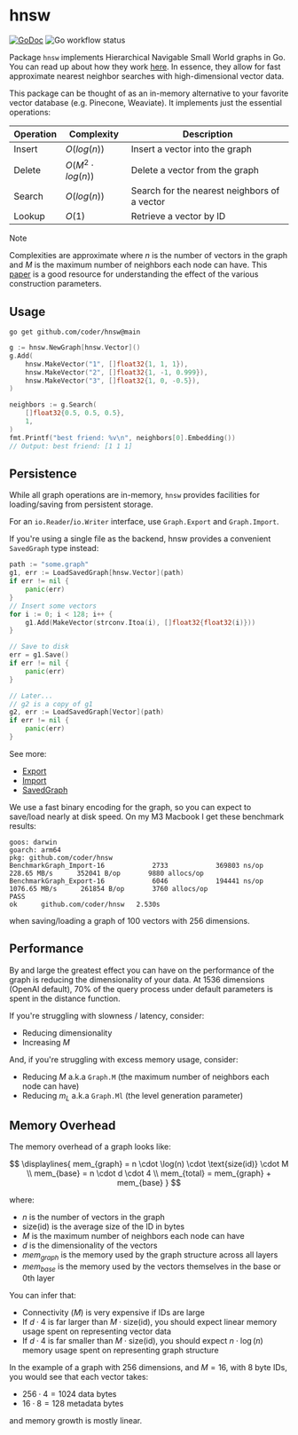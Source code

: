 # hnsw
[![GoDoc](https://godoc.org/github.com/golang/gddo?status.svg)](https://pkg.go.dev/github.com/coder/hnsw@main?utm_source=godoc)
![Go workflow status](https://github.com/coder/hnsw/actions/workflows/go.yaml/badge.svg)



Package `hnsw` implements Hierarchical Navigable Small World graphs in Go. You
can read up about how they work [here](https://www.pinecone.io/learn/series/faiss/hnsw/). In essence,
they allow for fast approximate nearest neighbor searches with high-dimensional
vector data.

This package can be thought of as an in-memory alternative to your favorite 
vector database (e.g. Pinecone, Weaviate). It implements just the essential
operations:

| Operation | Complexity            | Description                                  |
| --------- | --------------------- | -------------------------------------------- |
| Insert    | $O(log(n))$           | Insert a vector into the graph               |
| Delete    | $O(M^2 \cdot log(n))$ | Delete a vector from the graph               |
| Search    | $O(log(n))$           | Search for the nearest neighbors of a vector |
| Lookup    | $O(1)$                | Retrieve a vector by ID                      |

> [!NOTE]
> Complexities are approximate where $n$ is the number of vectors in the graph
> and $M$ is the maximum number of neighbors each node can have. This [paper](https://arxiv.org/pdf/1603.09320) is a good resource for understanding the effect of
> the various construction parameters.

## Usage

```
go get github.com/coder/hnsw@main
```

```go
g := hnsw.NewGraph[hnsw.Vector]()
g.Add(
    hnsw.MakeVector("1", []float32{1, 1, 1}),
    hnsw.MakeVector("2", []float32{1, -1, 0.999}),
    hnsw.MakeVector("3", []float32{1, 0, -0.5}),
)

neighbors := g.Search(
    []float32{0.5, 0.5, 0.5},
    1,
)
fmt.Printf("best friend: %v\n", neighbors[0].Embedding())
// Output: best friend: [1 1 1]
```



## Persistence

While all graph operations are in-memory, `hnsw` provides facilities for loading/saving from persistent storage.

For an `io.Reader`/`io.Writer` interface, use `Graph.Export` and `Graph.Import`.

If you're using a single file as the backend, hnsw provides a convenient `SavedGraph` type instead:

```go
path := "some.graph"
g1, err := LoadSavedGraph[hnsw.Vector](path)
if err != nil {
    panic(err)
}
// Insert some vectors
for i := 0; i < 128; i++ {
    g1.Add(MakeVector(strconv.Itoa(i), []float32{float32(i)}))
}

// Save to disk
err = g1.Save()
if err != nil {
    panic(err)
}

// Later...
// g2 is a copy of g1
g2, err := LoadSavedGraph[Vector](path)
if err != nil {
    panic(err)
}
```

See more:
* [Export](https://pkg.go.dev/github.com/coder/hnsw#Graph.Export)
* [Import](https://pkg.go.dev/github.com/coder/hnsw#Graph.Import)
* [SavedGraph](https://pkg.go.dev/github.com/coder/hnsw#SavedGraph)

We use a fast binary encoding for the graph, so you can expect to save/load
nearly at disk speed. On my M3 Macbook I get these benchmark results:

```
goos: darwin
goarch: arm64
pkg: github.com/coder/hnsw
BenchmarkGraph_Import-16            2733            369803 ns/op         228.65 MB/s      352041 B/op       9880 allocs/op
BenchmarkGraph_Export-16            6046            194441 ns/op        1076.65 MB/s      261854 B/op       3760 allocs/op
PASS
ok      github.com/coder/hnsw   2.530s
```

when saving/loading a graph of 100 vectors with 256 dimensions.

## Performance

By and large the greatest effect you can have on the performance of the graph
is reducing the dimensionality of your data. At 1536 dimensions (OpenAI default),
70% of the query process under default parameters is spent in the distance function.

If you're struggling with slowness / latency, consider:
* Reducing dimensionality
* Increasing $M$

And, if you're struggling with excess memory usage, consider:
* Reducing $M$ a.k.a `Graph.M` (the maximum number of neighbors each node can have)
* Reducing $m_L$ a.k.a `Graph.Ml` (the level generation parameter)

## Memory Overhead

The memory overhead of a graph looks like:

$$
\displaylines{
mem_{graph} = n \cdot \log(n) \cdot \text{size(id)} \cdot M \\
mem_{base} = n \cdot d \cdot 4 \\
mem_{total} = mem_{graph} + mem_{base}
}
$$

where:
* $n$ is the number of vectors in the graph
* $\text{size(id)}$ is the average size of the ID in bytes
* $M$ is the maximum number of neighbors each node can have
* $d$ is the dimensionality of the vectors
* $mem_{graph}$ is the memory used by the graph structure across all layers
* $mem_{base}$ is the memory used by the vectors themselves in the base or 0th layer

You can infer that:
* Connectivity ($M$) is very expensive if IDs are large
* If $d \cdot 4$ is far larger than $M \cdot \text{size(id)}$, you should expect linear memory usage spent on representing vector data
* If $d \cdot 4$ is far smaller than $M \cdot \text{size(id)}$, you should expect $n \cdot \log(n)$ memory usage spent on representing graph structure

In the example of a graph with 256 dimensions, and $M = 16$, with 8 byte IDs, you would see that each vector takes:

* $256 \cdot 4 = 1024$ data bytes 
* $16 \cdot 8 = 128$ metadata bytes

and memory growth is mostly linear.

